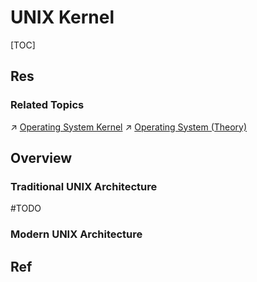 # UNIX Kernel

[TOC]



## Res
### Related Topics
↗ [Operating System Kernel](../../📟%20System%20Level%20Programming/🫀%20Operating%20System%20Kernel/Operating%20System%20Kernel.md)
↗ [Operating System (Theory)](../../../🧬%20Computer%20System/Operating%20System%20(Theory)/Operating%20System%20(Theory).md)



## Overview
### Traditional UNIX Architecture
#TODO 


### Modern UNIX Architecture


## Ref
